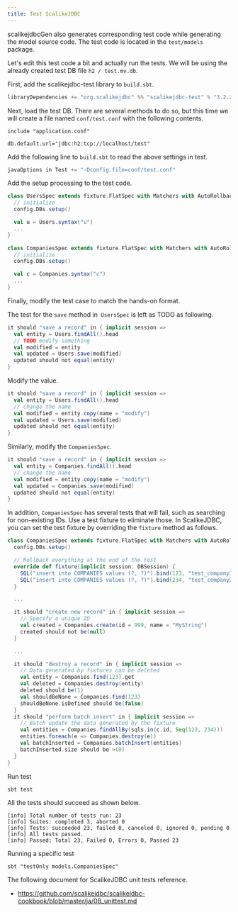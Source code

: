 ```yaml
---
title: Test ScalikeJDBC
---
```


scalikejdbcGen also generates corresponding test code while generating the model source code. The test code is located in the `test/models` package.

Let's edit this test code a bit and actually run the tests.
We will be using the already created test DB file `h2 / test.mv.db`.

First, add the scalikejdbc-test library to `build.sbt`.

```scala
libraryDependencies += "org.scalikejdbc" %% "scalikejdbc-test" % "3.2.2" % Test
```

Next, load the test DB. There are several methods to do so, but this time we will create a file named `conf/test.conf` with the following contents.

```properties
include "application.conf"

db.default.url="jdbc:h2:tcp://localhost/test"
```

Add the following line to `build.sbt` to read the above settings in test.

```scala
javaOptions in Test += "-Dconfig.file=conf/test.conf"
```

Add the setup processing to the test code.

```scala
class UsersSpec extends fixture.FlatSpec with Matchers with AutoRollback {
  // initialize
  config.DBs.setup()

  val u = Users.syntax("u")
  ...
}
```

```scala
class CompaniesSpec extends fixture.FlatSpec with Matchers with AutoRollback {
  // initialize
  config.DBs.setup()

  val c = Companies.syntax("c")
  ...
}
```

Finally, modify the test case to match the hands-on format.

The test for the `save` method in` UsersSpec` is left as TODO as following.

```scala
it should "save a record" in { implicit session =>
  val entity = Users.findAll().head
  // TODO modify something
  val modified = entity
  val updated = Users.save(modified)
  updated should not equal(entity)
}
```

Modify the value.

```scala
it should "save a record" in { implicit session =>
  val entity = Users.findAll().head
  // change the name
  val modified = entity.copy(name = "modify")
  val updated = Users.save(modified)
  updated should not equal(entity)
}
```

Similarly, modify the `CompaniesSpec`.

```scala
it should "save a record" in { implicit session =>
  val entity = Companies.findAll().head
  // change the name
  val modified = entity.copy(name = "modify")
  val updated = Companies.save(modified)
  updated should not equal(entity)
}
```


In addition, `CompaniesSpec` has several tests that will fail, such as searching for non-existing IDs. Use a test fixture to eliminate those.
In ScalikeJDBC, you can set the test fixture by overriding the `fixture` method as follows.

```scala
class CompaniesSpec extends fixture.FlatSpec with Matchers with AutoRollback {
  config.DBs.setup()

  // Rollback everything at the end of the test
  override def fixture(implicit session: DBSession) {
    SQL("insert into COMPANIES values (?, ?)").bind(123, "test_company1").update.apply()
    SQL("insert into COMPANIES values (?, ?)").bind(234, "test_company2").update.apply()
  }

  ...

  it should "create new record" in { implicit session =>
    // Specify a unique ID
    val created = Companies.create(id = 999, name = "MyString")
    created should not be(null)
  }

  ...

  it should "destroy a record" in { implicit session =>
    // Data generated by fixtures can be deleted
    val entity = Companies.find(123).get
    val deleted = Companies.destroy(entity)
    deleted should be(1)
    val shouldBeNone = Companies.find(123)
    shouldBeNone.isDefined should be(false)
  }
  it should "perform batch insert" in { implicit session =>
    // Batch update the data generated by the fixture
    val entities = Companies.findAllBy(sqls.in(c.id, Seq(123, 234)))
    entities.foreach(e => Companies.destroy(e))
    val batchInserted = Companies.batchInsert(entities)
    batchInserted.size should be >(0)
  }
}
```

Run test

```
sbt test
```

All the tests should succeed as shown below.

```
[info] Total number of tests run: 23
[info] Suites: completed 3, aborted 0
[info] Tests: succeeded 23, failed 0, canceled 0, ignored 0, pending 0
[info] All tests passed.
[info] Passed: Total 23, Failed 0, Errors 0, Passed 23
```

Running a specific test

```
sbt "testOnly models.CompaniesSpec"
```

The following document for ScalikeJDBC unit tests reference.

- https://github.com/scalikejdbc/scalikejdbc-cookbook/blob/master/ja/08_unittest.md
